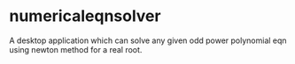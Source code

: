 # numericaleqnsolver
A desktop application which can solve any given odd power polynomial eqn using newton method for a real root.

